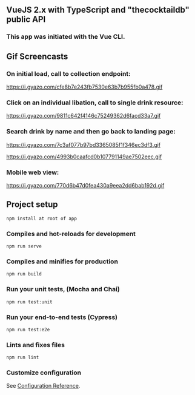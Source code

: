 ## VueJS 2.x with TypeScript and "thecocktaildb" public API

### This app was initiated with the Vue CLI.

## Gif Screencasts

### On initial load, call to collection endpoint:
https://i.gyazo.com/cfe8b7e243fb7530e63b7b955fb0a478.gif

### Click on an individual libation, call to single drink resource:
https://i.gyazo.com/9811c642f4146c75249362d6facd33a7.gif

### Search drink by name and then go back to landing page:
https://i.gyazo.com/7c3af077b97bd3365085f1f346ec3df3.gif

https://i.gyazo.com/4993b0caafcd0b107791149ae7502eec.gif

### Mobile web view:
https://i.gyazo.com/770d6b47d0fea430a9eea2dd6bab192d.gif

## Project setup
```
npm install at root of app
```

### Compiles and hot-reloads for development
```
npm run serve
```

### Compiles and minifies for production
```
npm run build
```

### Run your unit tests, (Mocha and Chai)
```
npm run test:unit
```

### Run your end-to-end tests (Cypress)
```
npm run test:e2e
```

### Lints and fixes files
```
npm run lint
```

### Customize configuration
See [Configuration Reference](https://cli.vuejs.org/config/).
